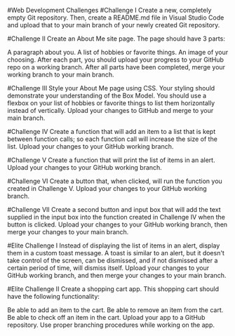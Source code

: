 #Web Development Challenges
#Challenge I
Create a new, completely empty Git repository. Then, create a README.md file in Visual Studio Code and upload that to your main branch of your newly created Git repository.

#Challenge II
Create an About Me site page. The page should have 3 parts:

A paragraph about you.
A list of hobbies or favorite things.
An image of your choosing.
After each part, you should upload your progress to your GitHub repo on a working branch. After all parts have been completed, merge your working branch to your main branch.

#Challenge III
Style your About Me page using CSS. Your styling should demonstrate your understanding of the Box Model. You should use a flexbox on your list of hobbies or favorite things to list them horizontally instead of vertically. Upload your changes to GitHub and merge to your main branch.

#Challenge IV
Create a function that will add an item to a list that is kept between function calls; so each function call will increase the size of the list. Upload your changes to your GitHub working branch.

#Challenge V
Create a function that will print the list of items in an alert. Upload your changes to your GitHub working branch.

#Challenge VI
Create a button that, when clicked, will run the function you created in Challenge V. Upload your changes to your GitHub working branch.

#Challenge VII
Create a second button and input box that will add the text supplied in the input box into the function created in Challenge IV when the button is clicked. Upload your changes to your GitHub working branch, then merge your changes to your main branch.

#Elite Challenge I
Instead of displaying the list of items in an alert, display them in a custom toast message. A toast is similar to an alert, but it doesn't take control of the screen, can be dismissed, and if not dismissed after a certain period of time, will dismiss itself. Upload your changes to your GitHub working branch, and then merge your changes to your main branch.

#Elite Challenge II
Create a shopping cart app. This shopping cart should have the following functionality:

Be able to add an item to the cart.
Be able to remove an item from the cart.
Be able to check off an item in the cart.
Upload your app to a GitHub repository. Use proper branching procedures while working on the app.